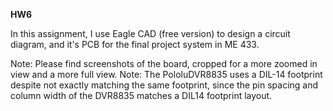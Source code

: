 **HW6**

In this assignment, I use Eagle CAD (free version) to design a circuit diagram, and it's PCB for the final project system in ME 433.

Note: Please find screenshots of the board, cropped for a more zoomed in view and a more full view. 
Note: The PololuDVR8835 uses a DIL-14 footprint despite not exactly matching the same footprint, since the pin spacing and column width of the DVR8835 matches a DIL14 footprint layout.